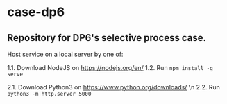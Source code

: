 # case-dp6
## Repository for DP6's selective process case.

Host service on a local server by one of:

1.1. Download NodeJS on https://nodejs.org/en/
1.2. Run `npm install -g serve`

2.1. Download Python3 on https://www.python.org/downloads/ \n
2.2. Run `python3 -m http.server 5000`

